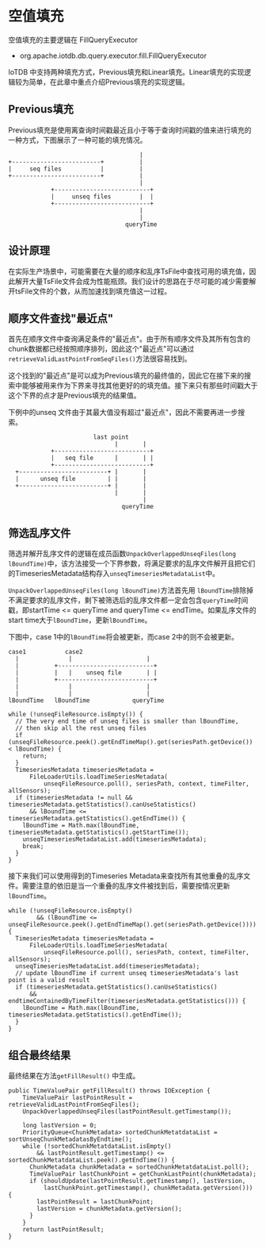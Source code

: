 <!--

    Licensed to the Apache Software Foundation (ASF) under one
    or more contributor license agreements.  See the NOTICE file
    distributed with this work for additional information
    regarding copyright ownership.  The ASF licenses this file
    to you under the Apache License, Version 2.0 (the
    "License"); you may not use this file except in compliance
    with the License.  You may obtain a copy of the License at

        http://www.apache.org/licenses/LICENSE-2.0

    Unless required by applicable law or agreed to in writing,
    software distributed under the License is distributed on an
    "AS IS" BASIS, WITHOUT WARRANTIES OR CONDITIONS OF ANY
    KIND, either express or implied.  See the License for the
    specific language governing permissions and limitations
    under the License.

-->

# 空值填充

空值填充的主要逻辑在 FillQueryExecutor

* org.apache.iotdb.db.query.executor.fill.FillQueryExecutor

IoTDB 中支持两种填充方式，Previous填充和Linear填充。Linear填充的实现逻辑较为简单，在此章中重点介绍Previous填充的实现逻辑。

## Previous填充

Previous填充是使用离查询时间戳最近且小于等于查询时间戳的值来进行填充的一种方式，下图展示了一种可能的填充情况。
```
                                     |
+-------------------------+          |
|     seq files           |          |
+-------------------------+          |
                                     |
            +---------------------------+
            |     unseq files        |  |
            +---------------------------+ 
                                     |
                                     |
                                 queryTime
```

## 设计原理

在实际生产场景中，可能需要在大量的顺序和乱序TsFile中查找可用的填充值，因此解开大量TsFile文件会成为性能瓶颈。我们设计的思路在于尽可能的减少需要解开tsFile文件的个数，从而加速找到填充值这一过程。

## 顺序文件查找"最近点"

首先在顺序文件中查询满足条件的"最近点"。由于所有顺序文件及其所有包含的chunk数据都已经按照顺序排列，因此这个"最近点"可以通过`retrieveValidLastPointFromSeqFiles()`方法很容易找到。

这个找到的"最近点"是可以成为Previous填充的最终值的，因此它在接下来的搜索中能够被用来作为下界来寻找其他更好的的填充值。接下来只有那些时间戳大于这个下界的点才是Previous填充的结果值。

下例中的unseq 文件由于其最大值没有超过"最近点"，因此不需要再进一步搜索。
```
                        last point
                              |       |
            +---------------------------+
            |   seq file      |       | |
            +---------------------------+ 
  +-------------------------+ |       |
  |      unseq file         | |       |
  +-------------------------+ |       |
                              |       |
                                      |
                                queryTime
```

## 筛选乱序文件

筛选并解开乱序文件的逻辑在成员函数`UnpackOverlappedUnseqFiles(long lBoundTime)`中，该方法接受一个下界参数，将满足要求的乱序文件解开且把它们的TimeseriesMetadata结构存入`unseqTimeseriesMetadataList`中。

`UnpackOverlappedUnseqFiles(long lBoundTime)`方法首先用 `lBoundTime`排除掉不满足要求的乱序文件，剩下被筛选后的乱序文件都一定会包含`queryTime`时间戳，即startTime <= queryTime and queryTime <= endTime。如果乱序文件的start time大于`lBoundTime`，更新`lBoundTime`。

下图中，case 1中的`lBoundTime`将会被更新，而case 2中的则不会被更新。
```
case1           case2
  |              |                     |
  |          +---------------------------+
  |          |   |    unseq file       | |
  |          +---------------------------+ 
  |              |                     |
  |              |                     |
lBoundTime   lBoundTime            queryTime
```

```
while (!unseqFileResource.isEmpty()) {
  // The very end time of unseq files is smaller than lBoundTime,
  // then skip all the rest unseq files
  if (unseqFileResource.peek().getEndTimeMap().get(seriesPath.getDevice()) < lBoundTime) {
    return;
  }
  TimeseriesMetadata timeseriesMetadata =
      FileLoaderUtils.loadTimeSeriesMetadata(
          unseqFileResource.poll(), seriesPath, context, timeFilter, allSensors);
  if (timeseriesMetadata != null && timeseriesMetadata.getStatistics().canUseStatistics()
      && lBoundTime <= timeseriesMetadata.getStatistics().getEndTime()) {
    lBoundTime = Math.max(lBoundTime, timeseriesMetadata.getStatistics().getStartTime());
    unseqTimeseriesMetadataList.add(timeseriesMetadata);
    break;
  }
}
```

接下来我们可以使用得到的Timeseries Metadata来查找所有其他重叠的乱序文件。需要注意的依旧是当一个重叠的乱序文件被找到后，需要按情况更新`lBoundTime`。

```
while (!unseqFileResource.isEmpty()
        && (lBoundTime <= unseqFileResource.peek().getEndTimeMap().get(seriesPath.getDevice()))) {
  TimeseriesMetadata timeseriesMetadata =
      FileLoaderUtils.loadTimeSeriesMetadata(
          unseqFileResource.poll(), seriesPath, context, timeFilter, allSensors);
  unseqTimeseriesMetadataList.add(timeseriesMetadata);
  // update lBoundTime if current unseq timeseriesMetadata's last point is a valid result
  if (timeseriesMetadata.getStatistics().canUseStatistics()
      && endtimeContainedByTimeFilter(timeseriesMetadata.getStatistics())) {
    lBoundTime = Math.max(lBoundTime, timeseriesMetadata.getStatistics().getEndTime());
  }
}
```

## 组合最终结果

最终结果在方法`getFillResult()` 中生成。
```
public TimeValuePair getFillResult() throws IOException {
    TimeValuePair lastPointResult = retrieveValidLastPointFromSeqFiles();
    UnpackOverlappedUnseqFiles(lastPointResult.getTimestamp());
    
    long lastVersion = 0;
    PriorityQueue<ChunkMetadata> sortedChunkMetatdataList = sortUnseqChunkMetadatasByEndtime();
    while (!sortedChunkMetatdataList.isEmpty()
        && lastPointResult.getTimestamp() <= sortedChunkMetatdataList.peek().getEndTime()) {
      ChunkMetadata chunkMetadata = sortedChunkMetatdataList.poll();
      TimeValuePair lastChunkPoint = getChunkLastPoint(chunkMetadata);
      if (shouldUpdate(lastPointResult.getTimestamp(), lastVersion,
          lastChunkPoint.getTimestamp(), chunkMetadata.getVersion())) {
        lastPointResult = lastChunkPoint;
        lastVersion = chunkMetadata.getVersion();
      }
    }
    return lastPointResult;
}
```
